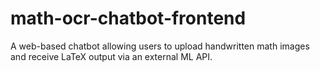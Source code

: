 # math-ocr-chatbot-frontend
A web-based chatbot allowing users to upload handwritten math images and receive LaTeX output via an external ML API.
